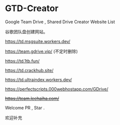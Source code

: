 # GTD-Creator
Google Team Drive , Shared Drive Creator Website List

谷歌团队盘创建网站。

https://td.msgsuite.workers.dev/

https://team.gdrive.vip/ (不定时删除)

https://td.1tb.fun/

https://td.crackhub.site/

https://td.ultraindex.workers.dev/

https://perfectscripts.000webhostapp.com/GDrive/

~~https://team.leehaiha.com/~~

Welcome PR , Star .

欢迎补充
